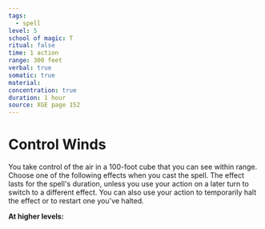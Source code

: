 ```yaml
---
tags:
  - spell
level: 5
school of magic: T
ritual: false
time: 1 action
range: 300 feet
verbal: true
somatic: true
material: 
concentration: true
duration: 1 hour
source: XGE page 152
---
```

# Control Winds
You take control of the air in a 100-foot cube that you can see within range. Choose one of the following effects when you cast the spell. The effect lasts for the spell's duration, unless you use your action on a later turn to switch to a different effect. You can also use your action to temporarily halt the effect or to restart one you've halted.







**At higher levels:** 